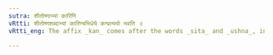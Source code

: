 ```yaml
---
sutra: शीतोष्णाभ्यां कारिणि
vRtti: शीतोष्णशब्दाभ्यां कारिण्यभिधेये कन्प्रत्ययो भवति ॥
vRtti_eng: The affix _kan_ comes after the words _sita_ and _ushna_, in the sense of 'who goes to work thus'.

---
```

